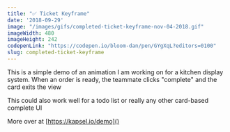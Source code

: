 ```yaml
---
title: "✅ Ticket Keyframe"
date: '2018-09-29'
image: "/images/gifs/completed-ticket-keyframe-nov-04-2018.gif"
imageWidth: 480
imageHeight: 242
codepenLink: "https://codepen.io/bloom-dan/pen/GYgXqL?editors=0100"
slug: completed-ticket-keyframe
---
```


This is a simple demo of an animation I am working on for a kitchen display system. When an order is ready, the teammate clicks "complete" and the card exits the view

This could also work well for a todo list or really any other card-based complete UI

More over at [https://kapsel.io/demo]()
